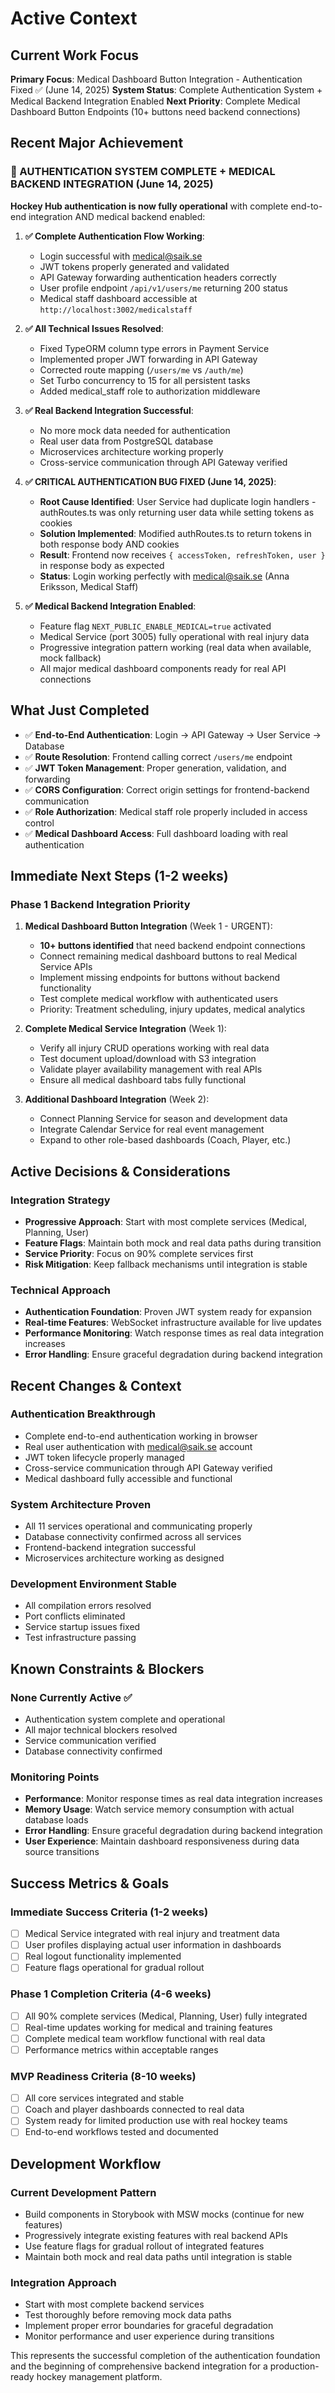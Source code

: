 # Active Context

## Current Work Focus

**Primary Focus**: Medical Dashboard Button Integration - Authentication Fixed ✅ (June 14, 2025)
**System Status**: Complete Authentication System + Medical Backend Integration Enabled
**Next Priority**: Complete Medical Dashboard Button Endpoints (10+ buttons need backend connections)

## Recent Major Achievement

### 🎉 AUTHENTICATION SYSTEM COMPLETE + MEDICAL BACKEND INTEGRATION (June 14, 2025)

**Hockey Hub authentication is now fully operational** with complete end-to-end integration AND medical backend enabled:

1. **✅ Complete Authentication Flow Working**:
   - Login successful with medical@saik.se
   - JWT tokens properly generated and validated
   - API Gateway forwarding authentication headers correctly
   - User profile endpoint `/api/v1/users/me` returning 200 status
   - Medical staff dashboard accessible at `http://localhost:3002/medicalstaff`

2. **✅ All Technical Issues Resolved**:
   - Fixed TypeORM column type errors in Payment Service
   - Implemented proper JWT forwarding in API Gateway 
   - Corrected route mapping (`/users/me` vs `/auth/me`)
   - Set Turbo concurrency to 15 for all persistent tasks
   - Added medical_staff role to authorization middleware

3. **✅ Real Backend Integration Successful**:
   - No more mock data needed for authentication
   - Real user data from PostgreSQL database
   - Microservices architecture working properly
   - Cross-service communication through API Gateway verified

4. **✅ CRITICAL AUTHENTICATION BUG FIXED (June 14, 2025)**:
   - **Root Cause Identified**: User Service had duplicate login handlers - authRoutes.ts was only returning user data while setting tokens as cookies
   - **Solution Implemented**: Modified authRoutes.ts to return tokens in both response body AND cookies
   - **Result**: Frontend now receives `{ accessToken, refreshToken, user }` in response body as expected
   - **Status**: Login working perfectly with medical@saik.se (Anna Eriksson, Medical Staff)

5. **✅ Medical Backend Integration Enabled**:
   - Feature flag `NEXT_PUBLIC_ENABLE_MEDICAL=true` activated
   - Medical Service (port 3005) fully operational with real injury data
   - Progressive integration pattern working (real data when available, mock fallback)
   - All major medical dashboard components ready for real API connections

## What Just Completed

- ✅ **End-to-End Authentication**: Login → API Gateway → User Service → Database
- ✅ **Route Resolution**: Frontend calling correct `/users/me` endpoint  
- ✅ **JWT Token Management**: Proper generation, validation, and forwarding
- ✅ **CORS Configuration**: Correct origin settings for frontend-backend communication
- ✅ **Role Authorization**: Medical staff role properly included in access control
- ✅ **Medical Dashboard Access**: Full dashboard loading with real authentication

## Immediate Next Steps (1-2 weeks)

### Phase 1 Backend Integration Priority

1. **Medical Dashboard Button Integration** (Week 1 - URGENT):
   - **10+ buttons identified** that need backend endpoint connections
   - Connect remaining medical dashboard buttons to real Medical Service APIs
   - Implement missing endpoints for buttons without backend functionality
   - Test complete medical workflow with authenticated users
   - Priority: Treatment scheduling, injury updates, medical analytics

2. **Complete Medical Service Integration** (Week 1):
   - Verify all injury CRUD operations working with real data
   - Test document upload/download with S3 integration
   - Validate player availability management with real APIs
   - Ensure all medical dashboard tabs fully functional

3. **Additional Dashboard Integration** (Week 2):
   - Connect Planning Service for season and development data
   - Integrate Calendar Service for real event management
   - Expand to other role-based dashboards (Coach, Player, etc.)

## Active Decisions & Considerations

### Integration Strategy
- **Progressive Approach**: Start with most complete services (Medical, Planning, User)
- **Feature Flags**: Maintain both mock and real data paths during transition
- **Service Priority**: Focus on 90% complete services first
- **Risk Mitigation**: Keep fallback mechanisms until integration is stable

### Technical Approach
- **Authentication Foundation**: Proven JWT system ready for expansion
- **Real-time Features**: WebSocket infrastructure available for live updates
- **Performance Monitoring**: Watch response times as real data integration increases
- **Error Handling**: Ensure graceful degradation during backend integration

## Recent Changes & Context

### Authentication Breakthrough
- Complete end-to-end authentication working in browser
- Real user authentication with medical@saik.se account
- JWT token lifecycle properly managed
- Cross-service communication through API Gateway verified
- Medical dashboard fully accessible and functional

### System Architecture Proven
- All 11 services operational and communicating properly
- Database connectivity confirmed across all services
- Frontend-backend integration successful
- Microservices architecture working as designed

### Development Environment Stable
- All compilation errors resolved
- Port conflicts eliminated
- Service startup issues fixed
- Test infrastructure passing

## Known Constraints & Blockers

### None Currently Active ✅
- Authentication system complete and operational
- All major technical blockers resolved
- Service communication verified
- Database connectivity confirmed

### Monitoring Points
- **Performance**: Monitor response times as real data integration increases
- **Memory Usage**: Watch service memory consumption with actual database loads
- **Error Handling**: Ensure graceful degradation during backend integration
- **User Experience**: Maintain dashboard responsiveness during data source transitions

## Success Metrics & Goals

### Immediate Success Criteria (1-2 weeks)
- [ ] Medical Service integrated with real injury and treatment data
- [ ] User profiles displaying actual user information in dashboards
- [ ] Real logout functionality implemented
- [ ] Feature flags operational for gradual rollout

### Phase 1 Completion Criteria (4-6 weeks)
- [ ] All 90% complete services (Medical, Planning, User) fully integrated
- [ ] Real-time updates working for medical and training features
- [ ] Complete medical team workflow functional with real data
- [ ] Performance metrics within acceptable ranges

### MVP Readiness Criteria (8-10 weeks)
- [ ] All core services integrated and stable
- [ ] Coach and player dashboards connected to real data
- [ ] System ready for limited production use with real hockey teams
- [ ] End-to-end workflows tested and documented

## Development Workflow

### Current Development Pattern
- Build components in Storybook with MSW mocks (continue for new features)
- Progressively integrate existing features with real backend APIs
- Use feature flags for gradual rollout of integrated features
- Maintain both mock and real data paths until integration is stable

### Integration Approach
- Start with most complete backend services
- Test thoroughly before removing mock data paths
- Implement proper error boundaries for graceful degradation
- Monitor performance and user experience during transitions

This represents the successful completion of the authentication foundation and the beginning of comprehensive backend integration for a production-ready hockey management platform.
